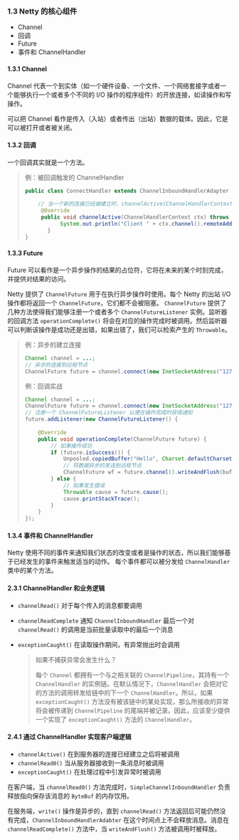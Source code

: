 ### 1.3 Netty 的核心组件

- Channel
- 回调
- Future
- 事件和 ChannelHandler

#### 1.3.1 Channel

Channel 代表一个到实体（如一个硬件设备、一个文件、一个网络套接字或者一个能够执行一个或者多个不同的 I/O 操作的程序组件）的开放连接，如读操作和写操作。

可以把 Channel 看作是传入（入站）或者传出（出站）数据的载体。因此，它是可以被打开或者被关闭。

#### 1.3.2 回调

一个回调其实就是一个方法。

> 例：被回调触发的 ChannelHandler
>
> ```java
> public class ConnectHandler extends ChannelInboundHandlerAdapter {
>      
>     // 当一个新的连接已经被建立时，channelActive(ChannelHandlerContext)将会被调用
>      @Override
>      public void channelActive(ChannelHandlerContext ctx) throws Exception {
>            System.out.println("Client " + ctx.channel().remoteAddress() + " connected");
>        }
> }
> ```

#### 1.3.3 Future

Future 可以看作是一个异步操作的结果的占位符，它将在未来的某个时刻完成，并提供对结果的访问。

Netty 提供了 `ChannelFuture` 用于在执行异步操作时使用。每个 Netty 的出站 I/O 操作都将返回一个 `ChannelFuture`，它们都不会被阻塞。
`ChannelFuture` 提供了几种方法使得我们能够注册一个或者多个 `ChannelFutureListener` 实例。监听器的回调方法 `operationComplete()` 将会在对应的操作完成时被调用。然后监听器可以判断该操作是成功还是出错，如果出错了，我们可以检索产生的 `Throwable`。

> 例：异步的建立连接
>
> ```java
> Channel channel = ...;
> // 异步的连接到远程节点
> ChannelFuture future = channel.connect(new InetSocketAddress("127.0.0.1", 25));
> ```
>
> 例：回调实战
>
> ```java
> Channel channel = ...;
> ChannelFuture future = channel.connect(new InetSocketAddress("127.0.0.1", 25));
> // 注册一个 ChannelFutureListener 以便在操作完成时获得通知
> future.addListener(new ChannelFutureListener() {
>     
>     @Override
>     public void operationComplete(ChannelFuture future) {
>         // 如果操作成功
>         if (future.isSuccess()) {
>             Unpooled.copiedBuffer("Hello", Charset.defaultCharset());
>             // 将数据异步的发送到远程节点
>             ChannelFuture wf = future.channel().writeAndFlush(buffer);
>         } else {
>             // 如果发生错误
>             Throwable cause = future.cause();
>             cause.printStackTrace();
>         }
>     }
> });
> ```

#### 1.3.4 事件和 ChannelHandler

Netty 使用不同的事件来通知我们状态的改变或者是操作的状态，所以我们能够基于已经发生的事件来触发适当的动作。
每个事件都可以被分发给 `ChannelHandler` 类中的某个方法。

#### 2.3.1 ChannelHandler 和业务逻辑

- `channelRead()` 对于每个传入的消息都要调用

- `channelReadComplete` 通知 `ChannelInboundHandler` 最后一个对 `channelRead()` 的调用是当前批量读取中的最后一个消息

- `exceptionCaught()` 在读取操作期间，有异常抛出时会调用

  > 如果不捕获异常会发生什么？
  >
  > 每个 `Channel` 都拥有一个与之相关联的 `ChannelPipeline`，其持有一个 `ChannelHandler` 的实例链。在默认情况下，`ChannelHandler` 会把对它的方法的调用转发给链中的下一个 `ChannelHandler`。所以，如果 `exceptionCaught()` 方法没有被该链中的某处实现，那么所接收的异常将会被传递到 `ChannelPipeline` 的尾端并被记录。因此，应该至少提供一个实现了 `exceptionCaught()` 方法的 `ChannelHandler`。
  > 

#### 2.4.1 通过 ChannelHandler 实现客户端逻辑

- `channelActive()` 在到服务器的连接已经建立之后将被调用
- `channelRead0()` 当从服务器接收到一条消息时被调用
- `exceptionCaught()` 在处理过程中引发异常时被调用

在客户端，当 `channelRead0()` 方法完成时，`SimpleChannelInboundHandler` 负责释放指向保存该消息的 `ByteBuf` 的内存饮用。

在服务端，`write()` 操作是异步的，直到 `channelRead()` 方法返回后可能仍然没有完成，`ChannelInboundHandlerAdabter` 在这个时间点上不会释放消息。消息在 `channelReadComplete()` 方法中，当 `writeAndFlush()` 方法被调用时被释放。

